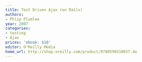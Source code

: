 ```yaml
---
title: Test Driven Ajax (on Rails)
authors:
- Phlip Plumlee
year: 2007
categories:
- testing
- Ajax
prices: 'ebook: $10'
editor: O'Reilly Media
home_url: http://shop.oreilly.com/product/9780596510657.do
---
```

